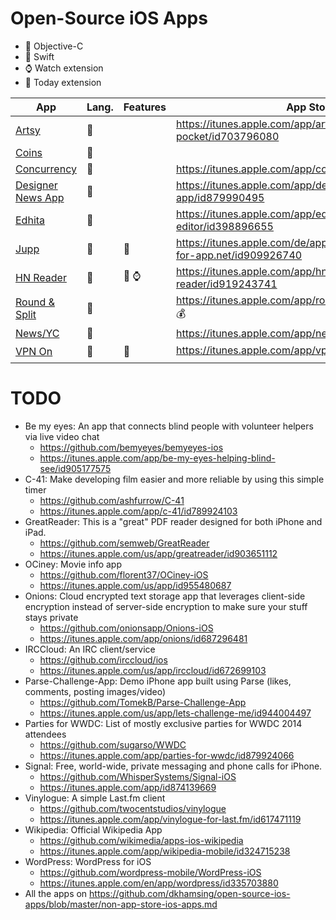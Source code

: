 # Open-Source iOS Apps

- :large_blue_circle: Objective-C
- :large_orange_diamond: Swift
- :watch: Watch extension
- :date: Today extension

App   | Lang. | Features | App Store
------------- | ---- | ---- | ----
[Artsy](https://github.com/artsy/eigen) | :large_blue_circle: | | https://itunes.apple.com/app/artsy-art-world-in-your-pocket/id703796080
[Coins](https://github.com/nothingmagical/coins) | :large_orange_diamond: 
[Concurrency](https://github.com/nicklockwood/Concurrency) | :large_blue_circle: | | https://itunes.apple.com/app/concurrency/id738872892
[Designer News App](https://github.com/MengTo/DesignerNewsApp) |  :large_orange_diamond: | | https://itunes.apple.com/app/designer-news-app/id879990495
[Edhita](https://github.com/tnantoka/edhita) | :large_orange_diamond: | | https://itunes.apple.com/app/edhita-open-source-text-editor/id398896655
[Jupp](https://github.com/dasdom/Jupp)  | :large_orange_diamond: | :date: | https://itunes.apple.com/de/app/jupp-share-extension-for-app.net/id909926740
[HN Reader](https://github.com/Dimillian/SwiftHN) | :large_orange_diamond: | :date: :watch: | https://itunes.apple.com/app/hn-reader-hacker-news-reader/id919243741
[Round & Split](https://github.com/lukhnos/roundandsplit) | :large_orange_diamond: | | https://itunes.apple.com/app/round-split/id912288737 :moneybag:
[News/YC](https://github.com/bennyguitar/News-YC---iPhone) | :large_orange_diamond: | | https://itunes.apple.com/app/news-yc/id592893508
[VPN On](https://github.com/lexrus/VPNOn) | :large_orange_diamond: | :date: | https://itunes.apple.com/app/vpn-on/id951344279 :moneybag:

# TODO

- Be my eyes: An app that connects blind people with volunteer helpers via live video chat
  - https://github.com/bemyeyes/bemyeyes-ios
  - https://itunes.apple.com/app/be-my-eyes-helping-blind-see/id905177575   
- C-41: Make developing film easier and more reliable by using this simple timer
  - https://github.com/ashfurrow/C-41
  - https://itunes.apple.com/app/c-41/id789924103
- GreatReader: This is a "great" PDF reader designed for both iPhone and iPad.
  - https://github.com/semweb/GreatReader
  - https://itunes.apple.com/us/app/greatreader/id903651112
- OCiney: Movie info app
  - https://github.com/florent37/OCiney-iOS
  - https://itunes.apple.com/us/app/id955480687
- Onions: Cloud encrypted text storage app that leverages client-side encryption instead of server-side encryption to make sure your stuff stays private
  - https://github.com/onionsapp/Onions-iOS
  - https://itunes.apple.com/app/onions/id687296481
- IRCCloud: An IRC client/service
  - https://github.com/irccloud/ios
  - https://itunes.apple.com/us/app/irccloud/id672699103
- Parse-Challenge-App: Demo iPhone app built using Parse (likes, comments, posting images/video)
  - https://github.com/TomekB/Parse-Challenge-App
  - https://itunes.apple.com/us/app/lets-challenge-me/id944004497
- Parties for WWDC: List of mostly exclusive parties for WWDC 2014 attendees
  - https://github.com/sugarso/WWDC
  - https://itunes.apple.com/app/parties-for-wwdc/id879924066
- Signal: Free, world-wide, private messaging and phone calls for iPhone.
  - https://github.com/WhisperSystems/Signal-iOS
  - https://itunes.apple.com/app/id874139669
- Vinylogue: A simple Last.fm client
  - https://github.com/twocentstudios/vinylogue
  - https://itunes.apple.com/app/vinylogue-for-last.fm/id617471119
- Wikipedia: Official Wikipedia App
  - https://github.com/wikimedia/apps-ios-wikipedia
  - https://itunes.apple.com/app/wikipedia-mobile/id324715238
- WordPress: WordPress for iOS
  - https://github.com/wordpress-mobile/WordPress-iOS
  - https://itunes.apple.com/en/app/wordpress/id335703880
- All the apps on https://github.com/dkhamsing/open-source-ios-apps/blob/master/non-app-store-ios-apps.md
